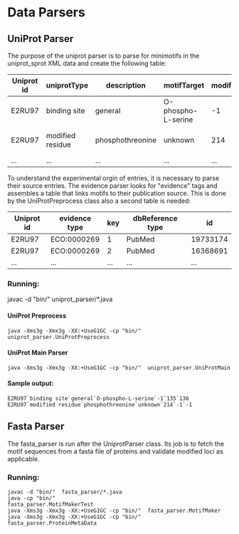 # Data Parsers

## UniProt Parser
The purpose of the uniprot parser is to parse for minimotifs in the 
uniprot_sprot XML data and create the following table:


| Uniprot id  | uniprotType          | description      | motifTarget        | modifiedPosition   | startPosition | endPosition | evidence               |
| ----------- | -------------------- | ---------------- | -----------------  | ------------------ | ------------- | ----------- | ---------------------- |
| E2RU97      | binding site         | general          | O-phospho-L-serine | -1                 | 135           | 136         | 3 4 9 10               |
| E2RU97      | modified residue     | phosphothreonine | unknown            | 214                | -1            | -1          | inferred from homology |
| ...         | ...                  | ...              | ...                | ...                | ...           | ...         | ...                    |


To understand the experimental orgin of entries, it is necessary to parse
their source entries. The evidence parser looks for "evidence" tags and
assembles a table that links motifs to their publication source. This is 
done by the UniProtPreprocess class also a second table is needed:


| Uniprot id | evidence type | key | dbReference type | id         |
| ---------- | ------------- | --- |----------------- | ---------- |
| E2RU97     | ECO:0000269   | 1   | PubMed           | 19733174   |
| E2RU97     | ECO:0000269   | 2   | PubMed           | 16368691   |
| ...        | ...           | ... | ...              | ...        |

### Running:
javac -d "bin/"  uniprot_parser/*.java

#### UniProt Preprocess
`java -Xms3g -Xmx3g -XX:+UseG1GC -cp "bin/"  uniprot_parser.UniProtPreprocess`

#### UniProt Main Parser
`java -Xms3g -Xmx3g -XX:+UseG1GC -cp "bin/"  uniprot_parser.UniProtMain`


#### Sample output:
```
E2RU97`binding site`general`O-phospho-L-serine`-1`135`136
E2RU97`modified residue`phosphothreonine`unknown`214`-1`-1
```

## Fasta Parser
The fasta_parser is run after the UniprotParser class. Its job is to fetch 
the motif sequences from a fasta file of proteins and validate modified
loci as applicable.

### Running:
```
javac -d "bin/"  fasta_parser/*.java
java -cp "bin/"                             fasta_parser.MotifMakerTest
java -Xms3g -Xmx3g -XX:+UseG1GC -cp "bin/"  fasta_parser.MotifMaker
java -Xms3g -Xmx3g -XX:+UseG1GC -cp "bin/"  fasta_parser.ProteinMetaData
```
